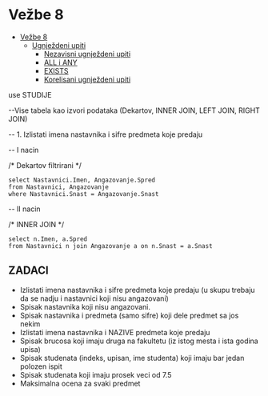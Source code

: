 # Vežbe 8

- [Vežbe 8](#vežbe-8)
  - [Ugnježdeni upiti](#ugnježdeni-upiti)
    - [Nezavisni ugnježdeni upiti](#nezavisni-ugnježdeni-upiti)
    - [ALL i ANY](#all-i-any)
    - [EXISTS](#exists)
    - [Korelisani ugnježdeni upiti](#korelisani-ugnježdeni-upiti)
   

use STUDIJE

--Vise tabela kao izvori podataka (Dekartov, INNER JOIN, LEFT JOIN, RIGHT JOIN)

-- 1. Izlistati imena nastavnika i sifre predmeta koje predaju

-- I nacin

/*
	Dekartov filtrirani
*/

	select Nastavnici.Imen, Angazovanje.Spred
	from Nastavnici, Angazovanje
	where Nastavnici.Snast = Angazovanje.Snast


-- II nacin

/*
	INNER JOIN
*/

	select n.Imen, a.Spred
	from Nastavnici n join Angazovanje a on n.Snast = a.Snast

## ZADACI

- Izlistati imena nastavnika i sifre predmeta koje predaju (u skupu trebaju da se nadju i nastavnici koji nisu angazovani)
- Spisak nastavnika koji nisu angazovani.
- Spisak nastavnika i predmeta (samo sifre) koji dele predmet sa jos nekim
- Izlistati imena nastavnika i NAZIVE predmeta koje predaju
- Spisak brucosa koji imaju druga na fakultetu (iz istog mesta i ista godina upisa)
- Spisak studenata (indeks, upisan, ime studenta) koji imaju bar jedan polozen ispit
- Spisak studenata koji imaju prosek veci od 7.5
- Maksimalna ocena za svaki predmet

<!--
- Izlistati imena nastavnika i sifre predmeta koje predaju (u skupu trebaju da se nadju i nastavnici koji nisu angazovani)

	select n.Imen, a.Spred
	from Nastavnici n LEFT join Angazovanje a on n.Snast = a.Snast

- Spisak nastavnika koji nisu angazovani.

	select n.Snast 
	from Nastavnici n left join Angazovanje a on n.Snast = a.Snast
	where a.Snast is null

- Spisak nastavnika i predmeta (samo sifre) koji dele predmet sa jos nekim

	select a1.Snast, a1.Spred
	from Angazovanje a1 join Angazovanje a2 on a1.Spred = a2.Spred and a1.Snast <> a2.Snast

- Izlistati imena nastavnika i NAZIVE predmeta koje predaju
		
	select n.Imen, p.NAZIVP
	from Nastavnici n join Angazovanje a on n.Snast = a.Snast
				      join PREDMETI p on a.Spred = p.SPRED

- Spisak brucosa koji imaju druga na fakultetu (iz istog mesta i ista godina upisa)

	select s1.Imes, s2.Imes
	from Studenti s1 join Studenti s2 on (s1.Upisan = s2.Upisan and s1.Mesto = s2.Mesto and s1.Indeks != s2.Indeks)

- Spisak studenata (indeks, upisan, ime studenta) koji imaju bar jedan polozen ispit

	select distinct s.Indeks, s.Upisan, s.Imes
	from Studenti s join Prijave p on s.Indeks = p.Indeks and s.Upisan = p.Upisan
	where p.Ocena > 5 

- Spisak studenata koji imaju prosek veci od 7.5

	select s.Indeks, s.Upisan, avg(p.Ocena * 1.0)
	from Studenti s join Prijave p on s.Indeks = p.Indeks and s.Upisan = p.Upisan
	where p.Ocena > 5 
	group by s.Indeks, s.Upisan
	having avg(p.Ocena * 1.0) > 7.5

- Maksimalna ocena za svaki predmet

	select p2.Spred, p2.NAZIVP, max(ocena) 
	from prijave p1 join PREDMETI p2 on p1.Spred = p2.SPRED
	group by p2.NAZIVP, p2.Spred
-->
